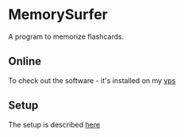 # MemorySurfer

A program to memorize flashcards.

## Online

To check out the software - it's installed on my
[vps](https://vps.lorenz-pullwitt.de/cgi-bin/memorysurfer.cgi "vps")

## Setup

The setup is described
[here](https://www.lorenz-pullwitt.de/MemorySurfer/setup.html "title")

